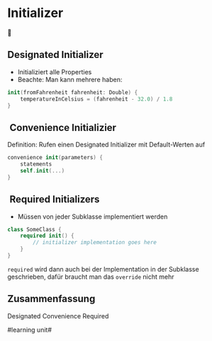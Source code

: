 # Initializer
🛫

## Designated Initializer
- Initializiert alle Properties
- Beachte: Man kann mehrere haben:

```swift
init(fromFahrenheit fahrenheit: Double) {
	temperatureInCelsius = (fahrenheit - 32.0) / 1.8
}
```

##  Convenience Initializier

Definition: Rufen einen Designated Initializer mit Default-Werten auf

```swift
convenience init(parameters) {
    statements
	self.init(...)
}
```

##  Required Initializers

- Müssen von jeder Subklasse implementiert werden

```swift
class SomeClass {
    required init() {
        // initializer implementation goes here
    }
}
```

`required` wird dann auch bei der Implementation in der Subklasse geschrieben, dafür braucht man das `override` nicht mehr

## Zusammenfassung
Designated
Convenience
Required


#learning unit#